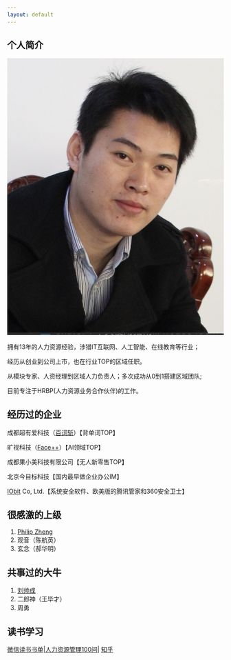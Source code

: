 ```yaml
---
layout: default
---
```


## 个人简介

<img class="profile-picture" src="sherlock.jpeg">

拥有13年的人力资源经验，涉猎IT互联网、人工智能、在线教育等行业；

经历从创业到公司上市，也在行业TOP的区域任职。

从模块专家、人资经理到区域人力负责人；多次成功从0到1搭建区域团队;

目前专注于HRBP(人力资源业务合作伙伴)的工作。

## 经历过的企业

成都超有爱科技（[百词斩](https://www.baicizhan.com/)）【背单词TOP】

旷视科技（[Face++](https://www.megvii.com)）【AI领域TOP】

成都果小美科技有限公司【无人新零售TOP】

北京今目标科技【国内最早做企业办公IM】

[IObit](https://www.iobit.com) Co, Ltd.【系统安全软件、欧美版的腾讯管家和360安全卫士】


## 很感激的上级

1. [Philip Zheng](https://www.linkedin.com/in/philip-zheng-7b239813/)
2. 观音（陈航英）
3. 玄念（郝华明）

## 共事过的大牛

1. [刘帅成](http://www.liushuaicheng.org/)
2. 二郎神（王毕才）
3. 周勇

## 读书学习

[微信读书书单]()|[人力资源管理100问]()| [知乎]()
